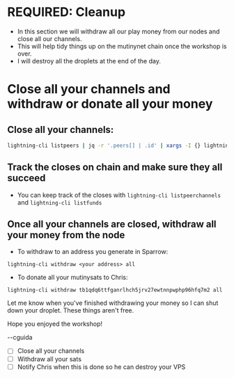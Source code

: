 # REQUIRED: Cleanup

- In this section we will withdraw all our play money from our nodes and close all our channels.
- This will help tidy things up on the mutinynet chain once the workshop is over.
- I will destroy all the droplets at the end of the day.

# Close all your channels and withdraw or donate all your money
## Close all your channels:
```sh
lightning-cli listpeers | jq -r '.peers[] | .id' | xargs -I {} lightning-cli close {}
```

## Track the closes on chain and make sure they all succeed
- You can keep track of the closes with `lightning-cli listpeerchannels` and `lightning-cli listfunds`

## Once all your channels are closed, withdraw all your money from the node
- To withdraw to an address you generate in Sparrow:
```
lightning-cli withdraw <your address> all
```

- To donate all your mutinysats to Chris:
```
lightning-cli withdraw tb1qdq6ttfganrlhch5jrv27ewtnnpwphp96hfq7m2 all
```

Let me know when you've finished withdrawing your money so I can shut down your droplet. These things aren't free.

Hope you enjoyed the workshop!

--cguida

- [ ] Close all your channels
- [ ] Withdraw all your sats
- [ ] Notify Chris when this is done so he can destroy your VPS
